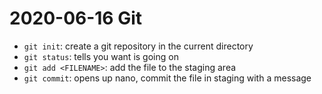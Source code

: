 # 2020-06-16 Git

- `git init`: create a git repository in the current directory
- `git status`: tells you want is going on
- `git add <FILENAME>`: add the file to the staging area
- `git commit`: opens up nano, commit the file in staging with a message

